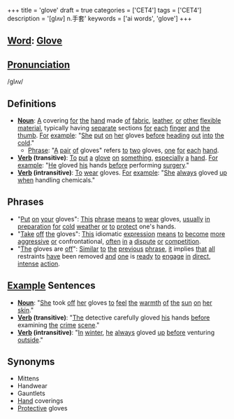 +++
title = 'glove'
draft = true
categories = ['CET4']
tags = ['CET4']
description = '[glʌv] n.手套'
keywords = ['ai words', 'glove']
+++

## [Word](/post/word/): [Glove](/post/glove/)

## [Pronunciation](/post/pronunciation/)
/ɡlʌv/

## Definitions
- **[Noun](/post/noun/)**: [A](/post/a/) covering [for](/post/for/) [the](/post/the/) [hand](/post/hand/) made [of](/post/of/) [fabric](/post/fabric/), [leather](/post/leather/), [or](/post/or/) [other](/post/other/) [flexible](/post/flexible/) [material](/post/material/), typically having [separate](/post/separate/) sections [for](/post/for/) [each](/post/each/) [finger](/post/finger/) [and](/post/and/) [the](/post/the/) [thumb](/post/thumb/). [For](/post/for/) [example](/post/example/): "[She](/post/she/) [put](/post/put/) [on](/post/on/) [her](/post/her/) gloves [before](/post/before/) [heading](/post/heading/) [out](/post/out/) [into](/post/into/) [the](/post/the/) [cold](/post/cold/)."
  - [Phrase](/post/phrase/): "[A](/post/a/) [pair](/post/pair/) [of](/post/of/) gloves" refers [to](/post/to/) [two](/post/two/) gloves, [one](/post/one/) [for](/post/for/) [each](/post/each/) [hand](/post/hand/).
- **[Verb](/post/verb/) (transitive)**: [To](/post/to/) [put](/post/put/) [a](/post/a/) [glove](/post/glove/) [on](/post/on/) [something](/post/something/), [especially](/post/especially/) [a](/post/a/) [hand](/post/hand/). [For](/post/for/) [example](/post/example/): "[He](/post/he/) gloved [his](/post/his/) hands [before](/post/before/) performing [surgery](/post/surgery/)."
- **[Verb](/post/verb/) (intransitive)**: [To](/post/to/) [wear](/post/wear/) gloves. [For](/post/for/) [example](/post/example/): "[She](/post/she/) [always](/post/always/) gloved [up](/post/up/) [when](/post/when/) handling chemicals."

## Phrases
- "[Put](/post/put/) [on](/post/on/) [your](/post/your/) gloves": [This](/post/this/) [phrase](/post/phrase/) [means](/post/means/) [to](/post/to/) [wear](/post/wear/) gloves, [usually](/post/usually/) [in](/post/in/) [preparation](/post/preparation/) [for](/post/for/) [cold](/post/cold/) [weather](/post/weather/) [or](/post/or/) [to](/post/to/) [protect](/post/protect/) one's hands.
- "[Take](/post/take/) [off](/post/off/) [the](/post/the/) gloves": [This](/post/this/) idiomatic [expression](/post/expression/) [means](/post/means/) [to](/post/to/) [become](/post/become/) [more](/post/more/) [aggressive](/post/aggressive/) [or](/post/or/) confrontational, [often](/post/often/) [in](/post/in/) [a](/post/a/) [dispute](/post/dispute/) [or](/post/or/) [competition](/post/competition/).
- "[The](/post/the/) gloves are [off](/post/off/)": [Similar](/post/similar/) [to](/post/to/) [the](/post/the/) [previous](/post/previous/) [phrase](/post/phrase/), [it](/post/it/) implies [that](/post/that/) [all](/post/all/) restraints [have](/post/have/) been removed [and](/post/and/) [one](/post/one/) is [ready](/post/ready/) [to](/post/to/) [engage](/post/engage/) [in](/post/in/) [direct](/post/direct/), [intense](/post/intense/) [action](/post/action/).

## [Example](/post/example/) Sentences
- **[Noun](/post/noun/)**: "[She](/post/she/) took [off](/post/off/) [her](/post/her/) gloves [to](/post/to/) [feel](/post/feel/) [the](/post/the/) [warmth](/post/warmth/) [of](/post/of/) [the](/post/the/) [sun](/post/sun/) [on](/post/on/) [her](/post/her/) [skin](/post/skin/)."
- **[Verb](/post/verb/) (transitive)**: "[The](/post/the/) detective carefully gloved [his](/post/his/) hands [before](/post/before/) examining [the](/post/the/) [crime](/post/crime/) [scene](/post/scene/)."
- **[Verb](/post/verb/) (intransitive)**: "[In](/post/in/) [winter](/post/winter/), [he](/post/he/) [always](/post/always/) gloved [up](/post/up/) [before](/post/before/) venturing [outside](/post/outside/)."

## Synonyms
- Mittens
- Handwear
- Gauntlets
- [Hand](/post/hand/) coverings
- [Protective](/post/protective/) gloves
